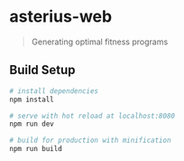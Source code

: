 # asterius-web
> Generating optimal fitness programs

## Build Setup

``` bash
# install dependencies
npm install

# serve with hot reload at localhost:8080
npm run dev

# build for production with minification
npm run build
```
